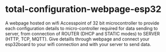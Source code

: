 # total-configuration-webpage-esp32
 A webpage hosted on wifi Accesspoint of 32 bit microcontroller to provide each configuration  details to micro-controller required for data sending to server, from connection  of ROUTER (DHCP and STATIC modes) to SERVER (HTTP, TCP, MQTT). Give detaills through webpage and connect your esp32board to your wifi connection and with your server to send data.
